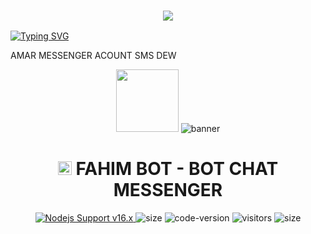 <h3 align="center">
  
  <p align="center"><img src="https://img.shields.io/badge/WLCM%20TO -FAHIM ROBOT-green?colorA=%23ff0000&colorB=%23017e40&style=flat-square">  
  
</h3>

[![Typing SVG](https://readme-typing-svg.herokuapp.com?font=Neuton&size=25&color=30FF40&background=000000&center=true&vCenter=true&width=360&height=60&lines=WELCOME+FAHIM+PROJECT🌺;THANKS+ALL🥰😽)](https://git.io/typing-svg)


AMAR MESSENGER ACOUNT SMS DEW
</h1>
<p align="center">
  <a href="https://m.me/FahimChowdury006" target="_blank" rel="CliffVincent"><img src="https://i.imgur.com/pknphli.png" width="100" /></a>

<img src="http://g-v1.onrender.com/LkXfKhHcn.jpg" alt="banner">
<h1 align="center"><img src="./dashboard/images/logo-non-bg.png" width="22px"> FAHIM BOT - BOT CHAT MESSENGER </h1>

<p align="center">
	<a href="https://nodejs.org/dist/v16.20.0">
		<img src="https://img.shields.io/badge/Nodejs%20Support-16.x-brightgreen.svg?style=flat-square" alt="Nodejs Support v16.x">
	</a>
  <img alt="size" src="https://img.shields.io/github/repo-size/ntkhang03/Goat-Bot-V2.svg?style=flat-square&label=size">
  <img alt="code-version" src="https://img.shields.io/badge/dynamic/json?color=brightgreen&label=code%20version&prefix=v&query=%24.version&url=https://github.com/ntkhang03/Goat-Bot-V2/raw/main/package.json&style=flat-square">
  <img alt="visitors" src="https://visitor-badge.laobi.icu/badge?style=flat-square&page_id=ntkhang3.Goat-Bot-V2">
  <img alt="size" src="https://img.shields.io/badge/license-MIT-green?style=flat-square&color=brightgreen">
</p>

